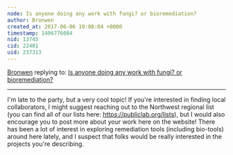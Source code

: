 ```yaml
---
node: Is anyone doing any work with fungi? or bioremediation?
author: Bronwen
created_at: 2017-06-06 19:08:04 +0000
timestamp: 1496776084
nid: 13745
cid: 22481
uid: 237313
---
```




[Bronwen](../profile/Bronwen) replying to: [Is anyone doing any work with fungi? or bioremediation?](../notes/Mushroomman/12-05-2016/is-anyone-doing-any-work-with-fungi-or-bioremediation)

----
I'm late to the party, but a very cool topic! If you're interested in finding local collaborators, I might suggest reaching out to the Northwest regional list (you can find all of our lists here: https://publiclab.org/lists), but I would also encourage you to post more about your work here on the website! There has been a lot of interest in exploring remediation tools (including bio-tools) around here lately, and I suspect that folks would be really interested in the projects you're describing. 